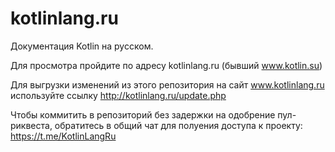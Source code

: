 # kotlinlang.ru
Документация Kotlin на русском.

Для просмотра пройдите по адресу kotlinlang.ru (бывший www.kotlin.su)

Для выгрузки изменений из этого репозитория на сайт www.kotlinlang.ru используйте ссылку http://kotlinlang.ru/update.php

Чтобы коммитить в репозиторий без задержки на одобрение пул-риквеста, обратитесь в общий чат для полуения доступа к проекту: https://t.me/KotlinLangRu

